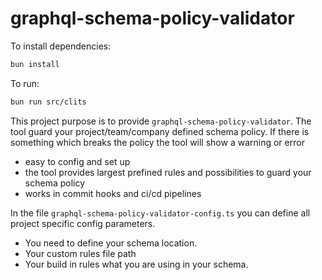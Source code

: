 # graphql-schema-policy-validator

To install dependencies:

```bash
bun install
```

To run:

```bash
bun run src/clits
```

This project purpose is to provide `graphql-schema-policy-validator`. The tool guard your project/team/company defined schema policy. If there is something which breaks the policy the tool will show a warning or error

* easy to config and set up
* the tool provides largest prefined rules and possibilities to guard your schema policy
* works in commit hooks and ci/cd pipelines

In the file `graphql-schema-policy-validator-config.ts`
 you can define all project specific config parameters.

* You need to define your schema location.
* Your custom rules file path
* Your build in rules what you are using in your schema.
